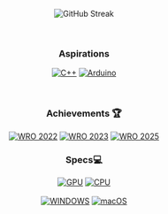 <div align="center">
  
  ![GitHub Streak](https://streak-stats.demolab.com/?user=Internalization&theme=dark&hide_border=true&date_format=M%20j%5B%2C%20Y%5D&background=0F0F0F&ring=DD2727&currStreakLabel=DD2727&fire=DD2727)</br>
  
  </br>

  ### Aspirations
  [![C++](https://img.shields.io/badge/C++-00599C?style=for-the-badge&logo=cplusplus&logoColor=white)](https://isocpp.org/)
  [![Arduino](https://img.shields.io/badge/Arduino-00979D?style=for-the-badge&logo=arduino&logoColor=white)](https://www.arduino.cc/)
  </br>
  
  </br>
  
  ### Achievements 🏆
  [![WRO 2022](https://img.shields.io/badge/National_Qualifier_in-WRO_2022-FFD700?style=for-the-badge&logo=achievement&logoColor=red)](https://wro-association.org/)
  [![WRO 2023](https://img.shields.io/badge/International_Qualifier_in-WRO_2023-FFD700?style=for-the-badge&logo=achievement&logoColor=pink)](https://wro-association.org/)
  [![WRO 2025](https://img.shields.io/badge/Qualifier_in-WRO_2025-FFD700?style=for-the-badge&logo=achievement&logoColor=pink)](https://wro-association.org/)
  
  ### Specs💻
  [![GPU](https://img.shields.io/badge/AMD-Radeon_RX_6600_XT-ED1C24?style=for-the-badge&logo=amd&logoColor=white)](https://www.sapphiretech.com/en/consumer/nitro-rx-6600-xt-8g-gddr6)
  [![CPU](https://img.shields.io/badge/Intel-Core_i3_12100-0071C5?style=for-the-badge&logo=intel&logoColor=white)](https://www.amazon.com/Intel-Core-i3-12100-Processor-Graphics/dp/B09N55FR99/ref=sr_1_1?crid=3LC0XJIZ5IPMD&keywords=intel+i3-12100&qid=1679405600&sprefix=intel+i3-12100%2Caps%2C207&sr=8-1)
    </br>
      </br>
  [![WINDOWS](https://img.shields.io/badge/Windows_10-0078D6?style=for-the-badge&logo=windows10&logoColor=white)](https://www.microsoft.com/en-us/windows)
  [![macOS](https://img.shields.io/badge/macOS_Sonoma-000000?style=for-the-badge&logo=apple&logoColor=white)](https://www.apple.com/macos/sonoma/)
</div>
